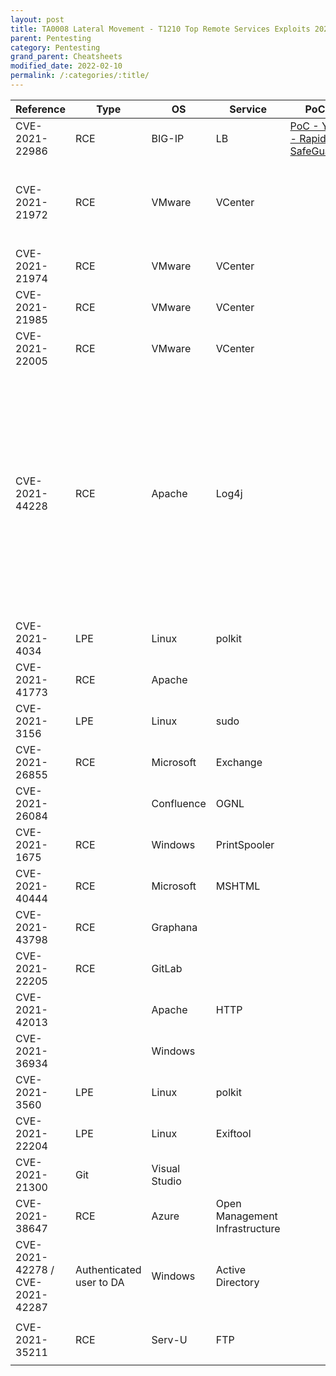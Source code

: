 ```yaml
---
layout: post
title: TA0008 Lateral Movement - T1210 Top Remote Services Exploits 2021
parent: Pentesting
category: Pentesting
grand_parent: Cheatsheets
modified_date: 2022-02-10
permalink: /:categories/:title/
---
```


<table class="sortable">
<col width="20%">
<col width="80%">
<thead>
<tr>
<th>Reference</th>
<th>Type</th>
<th>OS</th>
<th>Service</th>
<th>PoC</th>
<th><a href="https://github.com/rapid7/metasploit-framework/tree/master/modules/exploits">MSF Embedded</a></th>
<th>Nickname</th>
<th>MISC</th>
</tr>
</thead>
<tbody>
<tr>
	<td>CVE-2021-22986</td>
	<td>RCE</td>
	<td>BIG-IP</td>
	<td>LB</td>
	<td><a href="https://youtu.be/xqzfNqMrFGQ">PoC - YT - Rapid SafeGuard</a></td>
	<td>exploit/linux/http/f5_icontrol_rest_ssrf_rce</td>
	<td></td>
	<td></td>
</tr>
<tr>
	<td>CVE-2021-21972</td>
	<td>RCE</td>
	<td>VMware</td>
	<td>VCenter</td>
	<td></td>
	<td>exploits/multi/http/vmware_vcenter_server_unauthenticated_file_upload_exploit</td>
	<td></td>
	<td><ul>
	<li><a href="https://swarm.ptsecurity.com/unauth-rce-vmware/">PoC - Article - PTSecurity </a></li>
	<li><a href="https://kb.vmware.com/s/article/82374">Mitigation - VMWare KB 82374</a></li>
	</ul></td>
</tr>
<tr>
	<td>CVE-2021-21974</td>
	<td>RCE</td>
	<td>VMware</td>
	<td>VCenter</td>
	<td></td>
	<td></td>
	<td></td>
	<td><ul>
	<li><a href="https://github.com/Shadow0ps/CVE-2021-21974"></a></li>
	</ul></td>
</tr>
<tr>
	<td>CVE-2021-21985</td>
	<td>RCE</td>
	<td>VMware</td>
	<td>VCenter</td>
	<td></td>
	<td></td>
	<td></td>
	<td></td>
</tr>
<tr>
	<td>CVE-2021-22005</td>
	<td>RCE</td>
	<td>VMware</td>
	<td>VCenter</td>
	<td></td>
	<td></td>
	<td></td>
	<td></td>
</tr>
<tr>
	<td>CVE-2021-44228</td>
	<td>RCE</td>
	<td>Apache</td>
	<td>Log4j</td>
	<td></td>
	<td></td>
	<td>Log4Shell</td>
	<td><ul>
	<li><a href="https://attackerkb.com/topics/in9sPR2Bzt/cve-2021-44228-log4shell/rapid7-analysis?referrer=blog">List - AttackerKB Affected Products</a></li>
	<li><a href="https://github.com/veracode-research/rogue-jndi">Tool - Veracode rogue-jndi LDAP server</a></li>
	<li><a href="https://www.youtube.com/watch?v=Yl30yeQBcU8">PoC - YT - VMWare VCenter 6.5 to 6.7. Null SAMLRequest + LDAP JNDI url in 'X-Forwarded-For' over the login page.</a></li>
	</ul></td>
</tr>
<tr>
	<td>CVE-2021-4034</td>
	<td>LPE</td>
	<td>Linux</td>
	<td>polkit</td>
	<td></td>
	<td></td>
	<td></td>
	<td></td>
</tr>
<tr>
	<td>CVE-2021-41773</td>
	<td>RCE</td>
	<td>Apache</td>
	<td></td>
	<td></td>
	<td></td>
	<td></td>
	<td></td>
</tr>

<tr>
	<td>CVE-2021-3156</td>
	<td>LPE</td>
	<td>Linux</td>
	<td>sudo</td>
	<td></td>
	<td></td>
	<td>Baron Samedit</td>
	<td></td>
<tr>
	<td>CVE-2021-26855</td>
	<td>RCE</td>
	<td>Microsoft</td>
	<td>Exchange</td>
	<td></td>
	<td></td>
	<td>ProxyLogon</td>
	<td></td>
<tr>
	<td>CVE-2021-26084</td>
	<td></td>
	<td>Confluence</td>
	<td>OGNL</td>
	<td></td>
	<td></td>
	<td></td>
	<td></td>
<tr>
	<td>CVE-2021-1675</td> 
	<td>RCE</td>
	<td>Windows</td>
	<td>PrintSpooler</td>
	<td></td>
	<td></td>
	<td>PrintNightMare</td>
	<td></td>
<tr>
	<td>CVE-2021-40444</td>
	<td>RCE</td>
	<td>Microsoft</td>
	<td>MSHTML</td>
	<td></td>
	<td></td>
	<td></td>
	<td></td>
<tr>
	<td>CVE-2021-43798</td>
	<td>RCE</td>
	<td>Graphana</td>
	<td></td>
	<td></td>
	<td></td>
	<td></td>
	<td></td>
<tr>
	<td>CVE-2021-22205</td>
	<td>RCE</td>
	<td>GitLab</td>
	<td></td>
	<td></td>
	<td></td>
	<td></td>
	<td></td>
<tr>
	<td>CVE-2021-42013</td>
	<td></td>
	<td>Apache</td>
	<td>HTTP</td>
	<td></td>
	<td></td>
	<td></td>
	<td></td>
<tr>
	<td>CVE-2021-36934</td>
	<td></td>
	<td>Windows</td>
	<td></td>
	<td></td>
	<td></td>
	<td>HiveNightmare / SeriousSam</td>
	<td></td>
<tr>
	<td>CVE-2021-3560</td>
	<td>LPE</td>
	<td>Linux</td>
	<td>polkit</td>
	<td></td>
	<td></td>
	<td></td>
	<td></td>
<tr>
	<td>CVE-2021-22204</td>
	<td>LPE</td>
	<td>Linux</td>
	<td>Exiftool</td>
	<td></td>
	<td></td>
	<td></td>
	<td></td>
<tr>
	<td>CVE-2021-21300</td>
	<td>Git</td>
	<td>Visual Studio</td>
	<td></td>
	<td></td>
	<td></td>
	<td></td>
	<td></td>
<tr>
	<td>CVE-2021-38647</td>
	<td>RCE</td>
	<td>Azure</td>
	<td>Open Management Infrastructure</td>
	<td></td>
	<td></td>
	<td>OmiGod</td>
	<td></td>
</tr>
<tr>
	<td>CVE-2021-42278 / CVE-2021-42287</td>
	<td>Authenticated user to DA</td>
	<td>Windows</td>
	<td>Active Directory</td>
	<td></td>
	<td></td>
	<td></td>
	<td><ul>
	<li><a href="https://cloudbrothers.info/exploit-kerberos-samaccountname-spoofing/"> PoC - Article - ...</a></li>
	<li><a href="https://pythonawesome.com/exploiting-cve-2021-42278-and-cve-2021-42287-to-impersonate-da-from-standard-domain-user/">PoC - Article - ...</a></li>
	</ul></td>
</tr>
<tr>
	<td>CVE-2021-35211</td>
	<td>RCE</td>
	<td>Serv-U</td>
	<td>FTP</td>
	<td></td>
	<td></td>
	<td></td>
	<td><ul>
	<li><a href="https://github.com/BishopFox/CVE-2021-35211"> Tool - BishopFox</a></li>
	</ul></td>
</tr>
</tbody>

</table>
<link href="/sortable.css" rel="stylesheet" />
<script src="/sortable.js"></script>